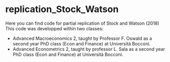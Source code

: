 # replication_Stock_Watson
Here you can find code for partial replication of Stock and Watson (2018)
This code was developped within two classes:
- Advanced Macroeconomics 2, taught by Professor F. Oswald as a second year PhD class (Econ and Finance) at Università Bocconi.
- Advanced Econometrics 2, taught by professor L. Sala as a second year PhD class (Econ and Finance) at Università Bocconi.
